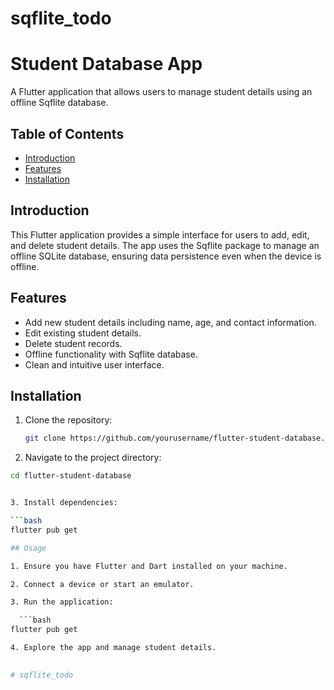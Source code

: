 # sqflite_todo

# Student Database App

A Flutter application that allows users to manage student details using an offline Sqflite database.

## Table of Contents

- [Introduction](#introduction)
- [Features](#features)
- [Installation](#installation)


## Introduction

This Flutter application provides a simple interface for users to add, edit, and delete student details. The app uses the Sqflite package to manage an offline SQLite database, ensuring data persistence even when the device is offline.

## Features

- Add new student details including name, age, and contact information.
- Edit existing student details.
- Delete student records.
- Offline functionality with Sqflite database.
- Clean and intuitive user interface.

## Installation

1. Clone the repository:

   ```bash
   git clone https://github.com/yourusername/flutter-student-database.git


2. Navigate to the project directory:

  ```bash
  cd flutter-student-database


3. Install dependencies:

  ```bash
  flutter pub get

## Usage

1. Ensure you have Flutter and Dart installed on your machine.

2. Connect a device or start an emulator.

3. Run the application:

    ```bash
  flutter pub get

4. Explore the app and manage student details.

    
# sqflite_todo

